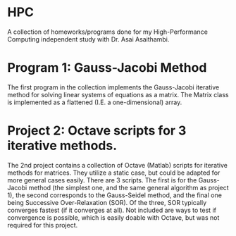 # HPC
A collection of homeworks/programs done for my High-Performance Computing independent study with Dr. Asai Asaithambi.


# Program 1: Gauss-Jacobi Method
The first program in the collection implements the Gauss-Jacobi iterative method for solving linear systems of equations as a matrix.
The Matrix class is implemented as a flattened (I.E. a one-dimensional) array.

# Project 2: Octave scripts for 3 iterative methods.
The 2nd project contains a collection of Octave (Matlab) scripts for iterative methods for matrices. They utilize a static case, but could be adapted for more general cases easily. There are 3 scripts. The first is for the Gauss-Jacobi method (the simplest one, and the same general algorithm as project 1), the second corresponds to the Gauss-Seidel method, and the final one being Successive Over-Relaxation (SOR). Of the three, SOR typically converges fastest (if it converges at all). Not included are ways to test if convergence is possible, which is easily doable with Octave, but was not required for this project.
